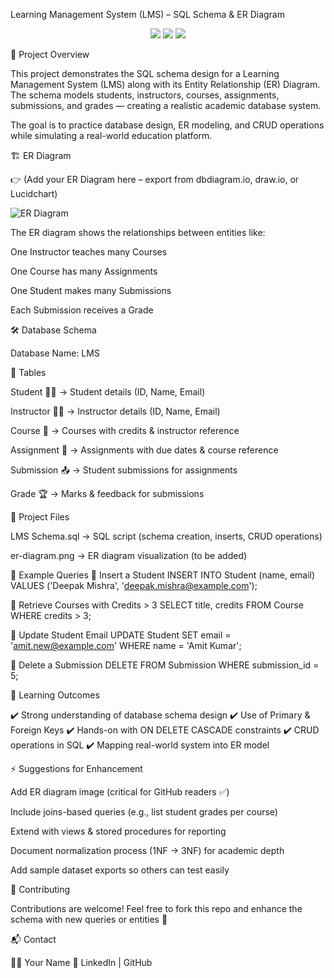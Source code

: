 Learning Management System (LMS) – SQL Schema & ER Diagram
<p align="center"> <img src="https://img.shields.io/badge/SQL-LMS-blue?style=for-the-badge&logo=mysql&logoColor=white" /> <img src="https://img.shields.io/badge/ER-Diagram-success?style=for-the-badge&logo=diagramsdotnet&logoColor=white" /> <img src="https://img.shields.io/badge/DBMS-Project-orange?style=for-the-badge&logo=postgresql&logoColor=white" /> </p>
📖 Project Overview

This project demonstrates the SQL schema design for a Learning Management System (LMS) along with its Entity Relationship (ER) Diagram.
The schema models students, instructors, courses, assignments, submissions, and grades — creating a realistic academic database system.

The goal is to practice database design, ER modeling, and CRUD operations while simulating a real-world education platform.

🏗️ ER Diagram

👉 (Add your ER Diagram here – export from dbdiagram.io, draw.io, or Lucidchart)

![ER Diagram](er-diagram.png)


The ER diagram shows the relationships between entities like:

One Instructor teaches many Courses

One Course has many Assignments

One Student makes many Submissions

Each Submission receives a Grade

🛠️ Database Schema

Database Name: LMS

📂 Tables

Student 👩‍🎓 → Student details (ID, Name, Email)

Instructor 👨‍🏫 → Instructor details (ID, Name, Email)

Course 📘 → Courses with credits & instructor reference

Assignment 📝 → Assignments with due dates & course reference

Submission 📤 → Student submissions for assignments

Grade 🏆 → Marks & feedback for submissions

📂 Project Files

LMS Schema.sql → SQL script (schema creation, inserts, CRUD operations)

er-diagram.png → ER diagram visualization (to be added)

📸 Example Queries
🔹 Insert a Student
INSERT INTO Student (name, email)
VALUES ('Deepak Mishra', 'deepak.mishra@example.com');

🔹 Retrieve Courses with Credits > 3
SELECT title, credits 
FROM Course 
WHERE credits > 3;

🔹 Update Student Email
UPDATE Student
SET email = 'amit.new@example.com'
WHERE name = 'Amit Kumar';

🔹 Delete a Submission
DELETE FROM Submission 
WHERE submission_id = 5;

🎯 Learning Outcomes

✔️ Strong understanding of database schema design
✔️ Use of Primary & Foreign Keys
✔️ Hands-on with ON DELETE CASCADE constraints
✔️ CRUD operations in SQL
✔️ Mapping real-world system into ER model

⚡ Suggestions for Enhancement

Add ER diagram image (critical for GitHub readers ✅)

Include joins-based queries (e.g., list student grades per course)

Extend with views & stored procedures for reporting

Document normalization process (1NF → 3NF) for academic depth

Add sample dataset exports so others can test easily

🤝 Contributing

Contributions are welcome! Feel free to fork this repo and enhance the schema with new queries or entities 🚀

📬 Contact

👩‍💻 Your Name
🔗 LinkedIn
 | GitHub